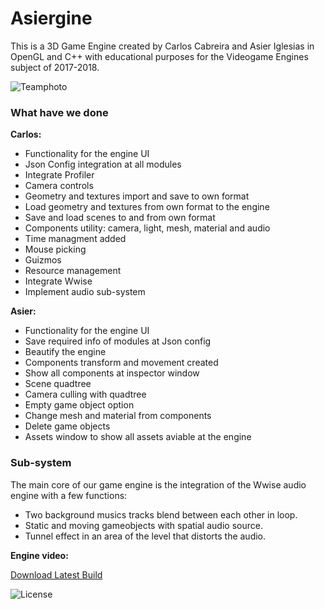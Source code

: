 # Asiergine

This is a 3D Game Engine created by Carlos Cabreira and Asier Iglesias in OpenGL and C++ with educational purposes for the Videogame Engines subject of 2017-2018.

![Teamphoto](https://i.imgur.com/kmJaLbM.jpg)

### What have we done   
**Carlos:**
 - Functionality for the engine UI
 - Json Config integration at all modules
 - Integrate Profiler
 - Camera controls
 - Geometry and textures import and save to own format
 - Load geometry and textures from own format to the engine
 - Save and load scenes to and from own format
 - Components utility: camera, light, mesh, material and audio
 - Time managment added
 - Mouse picking
 - Guizmos
 - Resource management
 - Integrate Wwise
 - Implement audio sub-system 

**Asier:**
 - Functionality for the engine UI
 - Save required info of modules at Json config
 - Beautify the engine
 - Components transform and movement created
 - Show all components at inspector window
 - Scene quadtree 
 - Camera culling with quadtree
 - Empty game object option
 - Change mesh and material from components
 - Delete game objects
 - Assets window to show all assets aviable at the engine
 

### Sub-system   
The main core of our game engine is the integration of the Wwise audio engine with a few functions:
- Two background musics tracks blend between each other in loop.
- Static and moving gameobjects with spatial audio source.
- Tunnel effect in an area of the level that distorts the audio.

**Engine video:**


<dl>
  <a href="https://github.com/carcasanchez/Asiergine/releases/download/Assignment2%E2%80%8B/Asiergine_v0.8.zip" class="btn">Download Latest Build</a>
</dl>

![License](https://github.com/carcasanchez/Asiergine/blob/Assignment2%E2%80%8B/LICENSE)
